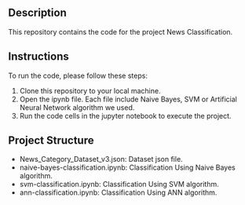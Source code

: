 
## Description
This repository contains the code for the project News Classification.

## Instructions
To run the code, please follow these steps:
1. Clone this repository to your local machine.
2. Open the ipynb file. Each file include Naive Bayes, SVM or Artificial Neural Network algorithm we used.
3. Run the code cells in the jupyter notebook to execute the project.

## Project Structure
- News_Category_Dataset_v3.json: Dataset json file.
- naive-bayes-classification.ipynb: Classification Using Naive Bayes algorithm.
- svm-classification.ipynb: Classification Using SVM algorithm.
- ann-classification.ipynb: Classification Using ANN algorithm.


